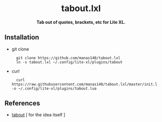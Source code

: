 <h1 align="center">tabout.lxl</h1>
<h4 align="center">Tab out of quotes, brackets, etc for Lite XL.</h4>

## Installation

- git clone
  
  ```
    git clone https://github.com/manas140/tabout.lxl 
    ln -s tabout.lxl ~/.config/lite-xl/plugins/tabout
  ```

- curl

  ```
    curl https://raw.githubusercontent.com/manas140/tabout.lxl/master/init.lua -o ~/.config/lite-xl/plugins/tabout.lua
  ```

## References

- [tabout](https://github.com/albertromkes/tabout) [ for the idea itself ]
